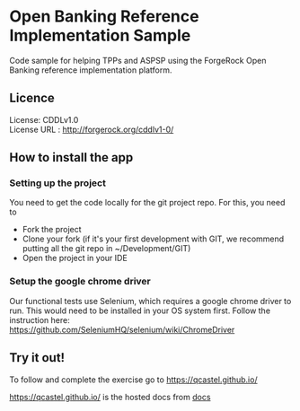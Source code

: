 <!--
 * The contents of this file are subject to the terms of the Common Development and
 * Distribution License (the License). You may not use this file except in compliance with the
 * License.
 *
 * You can obtain a copy of the License at legal/CDDLv1.0.txt. See the License for the
 * specific language governing permission and limitations under the License.
 *
 * When distributing Covered Software, include this CDDL Header Notice in each file and include
 * the License file at legal/CDDLv1.0.txt. If applicable, add the following below the CDDL
 * Header, with the fields enclosed by brackets [] replaced by your own identifying
 * information: "Portions copyright [year] [name of copyright owner]".
 *
 * Copyright 2018 ForgeRock AS.
-->
# Open Banking Reference Implementation Sample

Code sample for helping TPPs and ASPSP using the ForgeRock Open Banking reference implementation platform.

## Licence
License:	CDDLv1.0 \
License URL	: http://forgerock.org/cddlv1-0/


## How to install the app


### Setting up the project

You need to get the code locally for the git project repo. For this, you need to

- Fork the project
- Clone your fork (if it's your first development with GIT, we recommend putting all the git repo in ~/Development/GIT)
- Open the project in your IDE

### Setup the google chrome driver

Our functional tests use Selenium, which requires a google chrome driver to run.
This would need to be installed in your OS system first.
Follow the instruction here:
https://github.com/SeleniumHQ/selenium/wiki/ChromeDriver

## Try it out!

To follow and complete the exercise go to https://qcastel.github.io/

https://qcastel.github.io/ is the hosted docs from [docs](forgerock-openbanking-excercise-tpp/src/docs)

